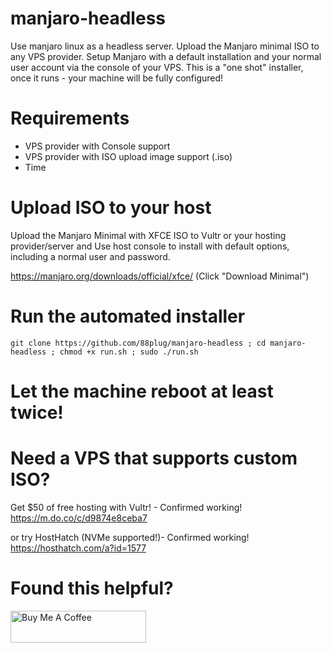 # manjaro-headless
Use manjaro linux as a headless server.  Upload the Manjaro minimal ISO to any VPS provider.  Setup Manjaro with a default installation and your normal user account via the console of your VPS. This is a "one shot" installer, once it runs - your machine will be fully configured!

# Requirements
- VPS provider with Console support
- VPS provider with ISO upload image support (.iso)
- Time

# Upload ISO to your host
Upload the Manjaro Minimal with XFCE ISO to Vultr or your hosting provider/server and 
Use host console to install with default options, including a normal user and password.

https://manjaro.org/downloads/official/xfce/
(Click "Download Minimal")

# Run the automated installer

```git clone https://github.com/88plug/manjaro-headless ; cd manjaro-headless ; chmod +x run.sh ; sudo ./run.sh```

# Let the machine reboot at least twice!

# Need a VPS that supports custom ISO?

Get $50 of free hosting with Vultr! - Confirmed working!
https://m.do.co/c/d9874e8ceba7

or try HostHatch (NVMe supported!)- Confirmed working!
https://hosthatch.com/a?id=1577

# Found this helpful?

<a href="https://www.buymeacoffee.com/88plug" target="_blank"><img src="https://cdn.buymeacoffee.com/buttons/default-orange.png" alt="Buy Me A Coffee" style="height: 51px !important;width: 217px !important;" ></a>
